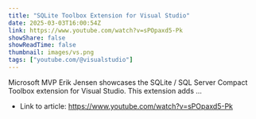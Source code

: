 ```yaml
---
title: "SQLite Toolbox Extension for Visual Studio"
date: 2025-03-03T16:00:54Z
link: https://www.youtube.com/watch?v=sPOpaxd5-Pk
showShare: false
showReadTime: false
thumbnail: images/vs.png
tags: ["youtube.com/@visualstudio"]
---
```

Microsoft MVP Erik Jensen showcases the SQLite / SQL Server Compact Toolbox extension for Visual Studio. This extension adds ...

- Link to article: https://www.youtube.com/watch?v=sPOpaxd5-Pk